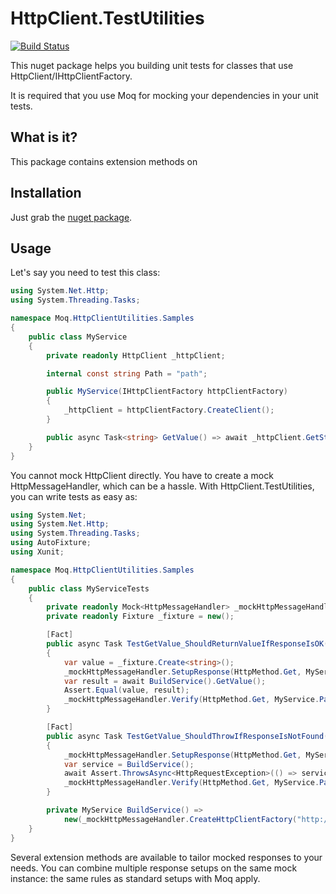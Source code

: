# HttpClient.TestUtilities

[![Build Status](https://dev.azure.com/guhke/Moq.HttpClientUtilities/_apis/build/status/poneymusical.Moq.HttpClientUtilities?branchName=main)](https://dev.azure.com/guhke/Moq.HttpClientUtilities/_build/latest?definitionId=17&branchName=main)

This nuget package helps you building unit tests for classes that use HttpClient/IHttpClientFactory.

It is required that you use Moq for mocking your dependencies in your unit tests.

## What is it?

This package contains extension methods on

## Installation

Just grab the [nuget package](https://www.nuget.org/packages/HttpClient.TestUtilities/).

## Usage

Let's say you need to test this class:

```csharp
using System.Net.Http;
using System.Threading.Tasks;

namespace Moq.HttpClientUtilities.Samples
{
    public class MyService
    {
        private readonly HttpClient _httpClient;

        internal const string Path = "path";

        public MyService(IHttpClientFactory httpClientFactory)
        {
            _httpClient = httpClientFactory.CreateClient();
        }

        public async Task<string> GetValue() => await _httpClient.GetStringAsync(Path);
    }
}
```

You cannot mock HttpClient directly. You have to create a mock HttpMessageHandler, which can be a hassle. With HttpClient.TestUtilities, you can write tests as easy as:

```csharp
using System.Net;
using System.Net.Http;
using System.Threading.Tasks;
using AutoFixture;
using Xunit;

namespace Moq.HttpClientUtilities.Samples
{
    public class MyServiceTests
    {
        private readonly Mock<HttpMessageHandler> _mockHttpMessageHandler = new();
        private readonly Fixture _fixture = new();

        [Fact]
        public async Task TestGetValue_ShouldReturnValueIfResponseIsOK()
        {
            var value = _fixture.Create<string>();
            _mockHttpMessageHandler.SetupResponse(HttpMethod.Get, MyService.Path, HttpStatusCode.OK, new StringContent(value));
            var result = await BuildService().GetValue();
            Assert.Equal(value, result);
            _mockHttpMessageHandler.Verify(HttpMethod.Get, MyService.Path, Times.Once());
        }

        [Fact]
        public async Task TestGetValue_ShouldThrowIfResponseIsNotFound()
        {
            _mockHttpMessageHandler.SetupResponse(HttpMethod.Get, MyService.Path, HttpStatusCode.NotFound);
            var service = BuildService();
            await Assert.ThrowsAsync<HttpRequestException>(() => service.GetValue());
            _mockHttpMessageHandler.Verify(HttpMethod.Get, MyService.Path, Times.Once());
        }

        private MyService BuildService() =>
            new(_mockHttpMessageHandler.CreateHttpClientFactory("http://unittest"));
    }
}
```

Several extension methods are available to tailor mocked responses to your needs. You can combine multiple response setups on the same mock instance: the same rules as standard setups with Moq apply.

